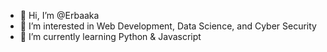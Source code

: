 - 👋 Hi, I’m @Erbaaka
- 👀 I’m interested in Web Development, Data Science, and Cyber Security
- 🌱 I’m currently learning Python & Javascript

<!---
Erbaaka/Erbaaka is a ✨ special ✨ repository because its `README.md` (this file) appears on your GitHub profile.
You can click the Preview link to take a look at your changes.
--->
